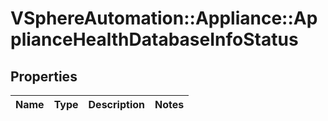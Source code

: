# VSphereAutomation::Appliance::ApplianceHealthDatabaseInfoStatus

## Properties
Name | Type | Description | Notes
------------ | ------------- | ------------- | -------------


